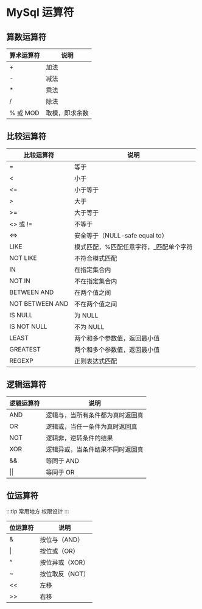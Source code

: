 # MySql 运算符

## 算数运算符

| 算术运算符 | 说明           |
| ---------- | -------------- |
| +          | 加法           |
| -          | 减法           |
| *          | 乘法           |
| /          | 除法           |
| % 或 MOD   | 取模，即求余数 |

## 比较运算符

| 比较运算符      | 说明                                   |
| --------------- | -------------------------------------- |
| =               | 等于                                   |
| <               | 小于                                   |
| <=              | 小于等于                               |
| >               | 大于                                   |
| >=              | 大于等于                               |
| <> 或 !=        | 不等于                                 |
| <=>             | 安全等于（NULL-safe equal to）         |
| LIKE            | 模式匹配，%匹配任意字符，_匹配单个字符 |
| NOT LIKE        | 不符合模式匹配                         |
| IN              | 在指定集合内                           |
| NOT IN          | 不在指定集合内                         |
| BETWEEN AND     | 在两个值之间                           |
| NOT BETWEEN AND | 不在两个值之间                         |
| IS NULL         | 为 NULL                                |
| IS NOT NULL     | 不为 NULL                              |
| LEAST           | 两个和多个参数值，返回最小值           |
| GREATEST        | 两个和多个参数值，返回最小值           |
| REGEXP          | 正则表达式匹配                         |

## 逻辑运算符

| 逻辑运算符 | 说明                             |
| ---------- | -------------------------------- |
| AND        | 逻辑与，当所有条件都为真时返回真 |
| OR         | 逻辑或，当任一条件为真时返回真   |
| NOT        | 逻辑非，逆转条件的结果           |
| XOR        | 逻辑异或，当条件结果不同时返回真 |
| &&         | 等同于 AND                       |
| \|\|       | 等同于 OR                        |

## 位运算符

:::tip 常用地方
权限设计
:::

| 位运算符 | 说明            |
| -------- | --------------- |
| &        | 按位与（AND）   |
| \|       | 按位或（OR）    |
| ^        | 按位异或（XOR） |
| ~        | 按位取反（NOT） |
| <<       | 左移            |
| >>       | 右移            |